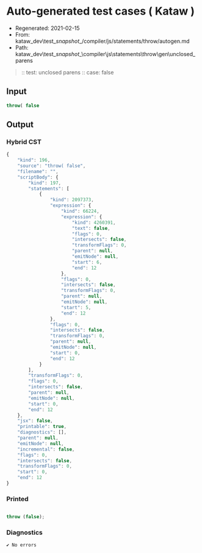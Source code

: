 # Auto-generated test cases ( Kataw )
- Regenerated: 2021-02-15
- From: kataw_dev\test\__snapshot__/compiler/js/statements/throw/autogen.md
- Path: kataw_dev\test\__snapshot__\compiler\js\statements\throw\gen\unclosed_parens
> :: test: unclosed parens
> :: case: false
## Input

`````js
throw( false
`````

## Output


### Hybrid CST


```javascript
{
    "kind": 196,
    "source": "throw( false",
    "filename": "",
    "scriptBody": {
        "kind": 197,
        "statements": [
            {
                "kind": 2097373,
                "expression": {
                    "kind": 66224,
                    "expression": {
                        "kind": 4260391,
                        "text": false,
                        "flags": 0,
                        "intersects": false,
                        "transformFlags": 0,
                        "parent": null,
                        "emitNode": null,
                        "start": 6,
                        "end": 12
                    },
                    "flags": 0,
                    "intersects": false,
                    "transformFlags": 0,
                    "parent": null,
                    "emitNode": null,
                    "start": 5,
                    "end": 12
                },
                "flags": 0,
                "intersects": false,
                "transformFlags": 0,
                "parent": null,
                "emitNode": null,
                "start": 0,
                "end": 12
            }
        ],
        "transformFlags": 0,
        "flags": 0,
        "intersects": false,
        "parent": null,
        "emitNode": null,
        "start": 0,
        "end": 12
    },
    "jsx": false,
    "printable": true,
    "diagnostics": [],
    "parent": null,
    "emitNode": null,
    "incremental": false,
    "flags": 0,
    "intersects": false,
    "transformFlags": 0,
    "start": 0,
    "end": 12
}
```

### Printed


```javascript

throw (false);

```

### Diagnostics


```javascript
✔ No errors
```

